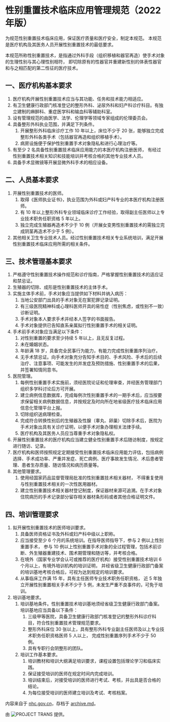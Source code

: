 # 性别重置技术临床应用管理规范（2022 年版）

为规范性别重置技术临床应用，保证医疗质量和医疗安全，制定本规范。 本规范是医疗机构及其医务人员开展性别重置技术的最低要求。

本规范所称性别重置技术，是指通过外科手段（组织移植和器官再造）使手术对象的生理性别与其心理性别相符， 即切除原有的性器官并重建新性别的体表性器官和与之相匹配的第二性征的医疗技术。

## 一、医疗机构基本要求

1.  医疗机构开展性别重置技术应当与其功能、任务和技术能力相适应。
2.  有卫生健康行政部门核准登记的整形外科、泌尿外科和妇产科诊疗科目。有独立建制的麻醉科、重症医学科和输血科等辅助科室。
3.  设有管理规范的由医学、法学、伦理学等领域专家组成的伦理委员会。
4.  具备整形外科执业范围，并满足下列条件。
    1.  开展整形外科临床诊疗工作 10 年以上，床位不少于 20 张，能够独立完成整形外科各类手术（包括器官再造和组织移植手术）。
    2.  病房设施便于保护性别重置手术对象隐私和进行心理治疗等。
5.  有至少 2 名具备性别重置技术临床应用能力的本医疗机构注册医师， 有经过性别重置技术相关知识和技能培训并考核合格的其他专业技术人员。
6.  具备手术显微镜等开展显微外科手术的相应设备。

## 二、人员基本要求

1.  开展性别重置技术的医师。
    1.  取得《医师执业证书》，执业范围为外科或妇产科专业的本医疗机构注册医师。
    2.  有 10 年以上整形外科专业领域临床诊疗工作经验，取得副主任医师以上专业技术职务任职资格 5 年以上。
    3.  独立完成生殖器再造术不少于 10 例（开展女变男性别重置技术的需独立完成阴茎再造术不少于 5 例）。
2.  其他相关卫生专业技术人员。经过性别重置技术相关专业系统培训，满足开展性别重置技术临床应用所需的相关条件。

## 三、技术管理基本要求

1.  严格遵守性别重置技术操作规范和诊疗指南，严格掌握性别重置技术的适应证和禁忌证。
2.  生殖器的切除、成形是性别重置技术的主体手术。
3.  实施主体手术前，手术对象应当提供如下材料并纳入病历：
    1.  当地公安部门出具的手术对象无在案犯罪记录证明。
    2.  有三级医院精神科或心理科医师开具的易性症（性别焦虑，或性别不一致）诊断证明。
    3.  手术对象本人要求手术并经本人签字的书面报告。
    4.  手术对象提供已告知直系亲属拟行性别重置手术的相关证明。
4.  手术前手术对象应当满足以下条件：
    1.  对性别重置的要求至少持续 5 年以上，且无反复过程。
    2.  未在婚姻状态。
    3.  年龄满 18 岁，具备完全民事行为能力，有能力完成性别重置序列治疗。
    4.  无手术禁忌证。向手术对象充分告知手术目的、手术风险、手术后的后续治疗、注意事项、可能发生的并发症及预防措施、性别重置手术的后果，并签署知情同意书。
5.  医院管理。
    1.  每例性别重置手术实施前，须经医院论证和伦理审查，并经医务管理部门组织多学科讨论后方可开展。
    2.  建立病例信息数据库，完成每例次性别重置手术的一期手术后，应当按要求保留相关病例数据信息，并按规定及时向所在地省级医疗技术临床应用信息化管理平台上报。
    3.  切除组织送病理检查。
    4.  完成符合转换性别后的生殖器及性腺（睾丸、卵巢）切除手术后，医院为手术对象出具有关诊疗证明，以便手术对象办理相关法律手续。
    5.  医疗机构及其医务人员应当尊重手术对象隐私权。
6.  开展性别重置技术的医疗机构应当建立健全性别重置手术后随访制度，按规定进行随访、记录。
7.  医疗机构和医师按照规定定期接受性别重置技术临床应用能力评估，包括病例选择、手术成功率、严重并发症、死亡病例、医疗事故发生情况、术后患者管理、患者生存质量、随访情况和病历质量等。
8.  其他管理要求。
    1.  使用经国家药品监督管理局批准的性别重置技术相关器材， 不得重复使用与性别重置技术相关的一次性医用器材。
    2.  建立性别重置技术相关器材登记制度，保证器材来源可追溯。在手术对象住院病历的手术记录部分留存相关器材条形码或者其他合格证明文件。

## 四、培训管理要求

1.  拟开展性别重置技术的医师培训要求。
    1.  具备医师资格证书及外科或妇产科中级以上职称。
    2.  应当接受至少 6 个月的系统培训。在指导医师指导下，参与 2 例以上性别重置手术， 参与 10 例以上性别重置手术对象的全过程管理，包括术前诊断、外生殖器重建技术、围术期管理和随访等，并考核合格。
    3.  在境外（国家专业学会认可或推荐的医疗机构）接受性别重置技术培训 6 个月以上，有境外培训机构的培训证明， 并经省级卫生健康行政部门备案的培训基地考核合格后，可视为达到规定的培训要求。
    4.  从事临床工作满 15 年，具有主任医师专业技术职务任职资格， 近 5 年独立开展性别重置相关手术不少于 5 例，未发生严重不良事件的，可免于培训。
2.  培训基地要求。
    1.  培训基地条件。性别重置技术培训基地须经省级卫生健康行政部门备案。培训基地应当具备以下条件：
        1.  三级甲等医院，具备卫生健康行政部门核准登记的整形外科诊疗科目，符合性别重置技术管理规范要求。
        2.  整形外科床位 30 张以上，具有整形外科专业副主任医师及以上专业技术职务任职资格医师 5 人以上， 完成性别重置序列手术不少于 50 例。
        3.  具有专职行会阴整形的团队。
    2.  培训工作基本要求。
        1.  培训教材和培训大纲满足培训要求，课程设置包括理论学习和临床实践。
        2.  保证接受培训的医师在规定时间内完成培训。
        3.  培训结束后，对接受培训的医师进行考试、考核，并出具是否合格的结论。
        4.  为每位接受培训的医师建立培训及考试、考核档案。

内容来自于 [nhc.gov.cn](http://www.nhc.gov.cn/yzygj/s7657/202204/2efe9f8ca13f499c8e1f70844fe96144.shtml)，存档于 [archive.md](https://archive.md/20220720230803/http://www.nhc.gov.cn/yzygj/s7657/202204/2efe9f8ca13f499c8e1f70844fe96144.shtml)。

由 ![PROJECT TRANS](/china-legal/img/project-trans-inline.svg) 提供。